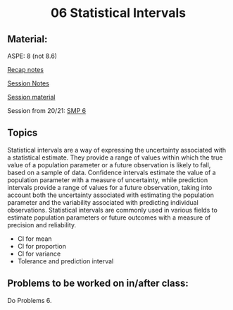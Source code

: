 <h1 align="center">06 Statistical Intervals</h1>

## Material:

ASPE: 8 (not 8.6)

[Recap notes](https://drive.google.com/file/d/10xgGtMHdRsu2p9ISkxM1I0RY6_Dah-fx/view?usp=sharing)

[Session Notes](https://drive.google.com/file/d/1TsK3ewuI5jNF6JuT4Yg1Y3JP85F5OZAI/view?usp=sharing)

[Session material](https://viaucdk-my.sharepoint.com/:f:/g/personal/rib_viauc_dk/EoY5rMCapgZLjtOdxkhvvVoBh_QnTKnGGcTPPM5vjoHd4w?e=Itlujg)

Session from 20/21: [SMP 6](https://youtu.be/lY7hLitDi-U)

## Topics

Statistical intervals are a way of expressing the uncertainty associated with a statistical estimate. They provide a range of values within which the true value of a population parameter or a future observation is likely to fall, based on a sample of data. Confidence intervals estimate the value of a population parameter with a measure of uncertainty, while prediction intervals provide a range of values for a future observation, taking into account both the uncertainty associated with estimating the population parameter and the variability associated with predicting individual observations. Statistical intervals are commonly used in various fields to estimate population parameters or future outcomes with a measure of precision and reliability.

- CI for mean
- CI for proportion
- CI for variance
- Tolerance and prediction interval


## Problems to be worked on in/after class:

Do Problems 6.



